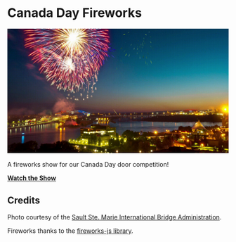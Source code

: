 # Canada Day Fireworks

![Fireworks over Sault Ste. Marie](demo.gif)

A fireworks show for our Canada Day door competition!

**[Watch the Show](https://cityssm.github.io/canada-day-fireworks/)**

## Credits

Photo courtesy of the
[Sault Ste. Marie International Bridge Administration](https://www.saultbridge.com/sault-ste-marie-bridge-authority/50th-anniversary/50th-anniversary-bridge-fireworks-and-st-marys-river-2012/).

Fireworks thanks to the [fireworks-js library](https://fireworks.js.org/).
